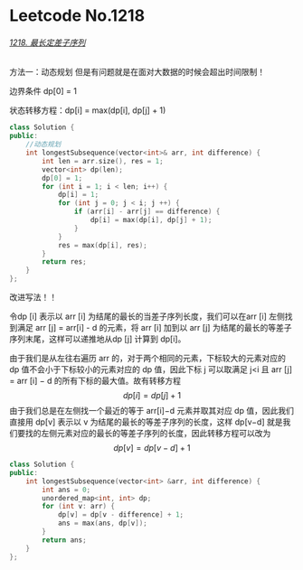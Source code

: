 # Leetcode No.1218

###### [1218. 最长定差子序列](https://leetcode-cn.com/problems/longest-arithmetic-subsequence-of-given-difference/)

方法一：动态规划 但是有问题就是在面对大数据的时候会超出时间限制！

边界条件 dp[0] = 1

状态转移方程：dp[i] = max(dp[i], dp[j] + 1)

```c++
class Solution {
public:
    //动态规划
    int longestSubsequence(vector<int>& arr, int difference) {
        int len = arr.size(), res = 1;
        vector<int> dp(len);
        dp[0] = 1;
        for (int i = 1; i < len; i++) {
            dp[i] = 1;
            for (int j = 0; j < i; j ++) {
                if (arr[i] - arr[j] == difference) {
                    dp[i] = max(dp[i], dp[j] + 1); 
                }
            }
            res = max(dp[i], res);
        }
        return res;
    }
};
```

改进写法！！

令dp [i] 表示以 arr [i] 为结尾的最长的当差子序列长度，我们可以在arr [i] 左侧找到满足 arr [j] = arr[i] - d 的元素，将 arr [i] 加到以 arr [j] 为结尾的最长的等差子序列末尾，这样可以递推地从dp [j] 计算到 dp[i]。

由于我们是从左往右遍历 arr 的，对于两个相同的元素，下标较大的元素对应的 dp 值不会小于下标较小的元素对应的 dp 值，因此下标 j 可以取满足 j<i 且 arr [j] = arr [i] − d 的所有下标的最大值。故有转移方程
$$
dp[i]=dp[j]+1
$$
由于我们总是在左侧找一个最近的等于 arr[i]−d 元素并取其对应 dp 值，因此我们直接用 dp[v] 表示以 v 为结尾的最长的等差子序列的长度，这样 dp[v−d] 就是我们要找的左侧元素对应的最长的等差子序列的长度，因此转移方程可以改为
$$
dp[v]=dp[v-d]+1
$$


```c++
class Solution {
public:
    int longestSubsequence(vector<int> &arr, int difference) {
        int ans = 0;
        unordered_map<int, int> dp;
        for (int v: arr) {
            dp[v] = dp[v - difference] + 1;
            ans = max(ans, dp[v]);
        }
        return ans;
    }
};
```

